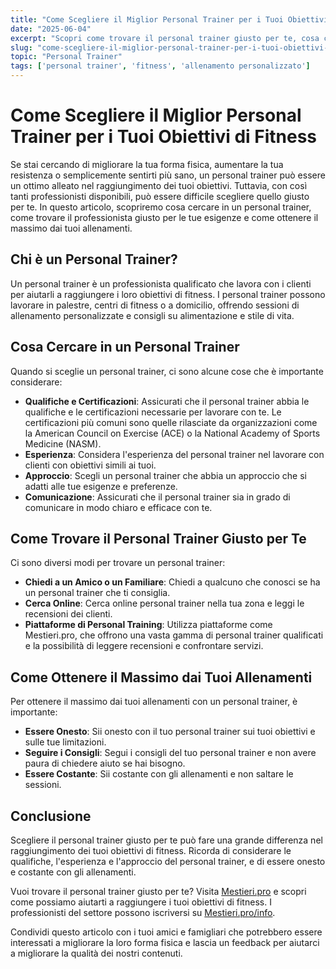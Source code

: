 ```yaml
---
title: "Come Scegliere il Miglior Personal Trainer per i Tuoi Obiettivi di Fitness"
date: "2025-06-04"
excerpt: "Scopri come trovare il personal trainer giusto per te, cosa cercare in un professionista qualificato e come ottenere il massimo dai tuoi allenamenti."
slug: "come-scegliere-il-miglior-personal-trainer-per-i-tuoi-obiettivi-di-fitness"
topic: "Personal Trainer"
tags: ['personal trainer', 'fitness', 'allenamento personalizzato']
---
```

# Come Scegliere il Miglior Personal Trainer per i Tuoi Obiettivi di Fitness

Se stai cercando di migliorare la tua forma fisica, aumentare la tua resistenza o semplicemente sentirti più sano, un personal trainer può essere un ottimo alleato nel raggiungimento dei tuoi obiettivi. Tuttavia, con così tanti professionisti disponibili, può essere difficile scegliere quello giusto per te. In questo articolo, scopriremo cosa cercare in un personal trainer, come trovare il professionista giusto per le tue esigenze e come ottenere il massimo dai tuoi allenamenti.

## Chi è un Personal Trainer?

Un personal trainer è un professionista qualificato che lavora con i clienti per aiutarli a raggiungere i loro obiettivi di fitness. I personal trainer possono lavorare in palestre, centri di fitness o a domicilio, offrendo sessioni di allenamento personalizzate e consigli su alimentazione e stile di vita.

## Cosa Cercare in un Personal Trainer

Quando si sceglie un personal trainer, ci sono alcune cose che è importante considerare:

* **Qualifiche e Certificazioni**: Assicurati che il personal trainer abbia le qualifiche e le certificazioni necessarie per lavorare con te. Le certificazioni più comuni sono quelle rilasciate da organizzazioni come la American Council on Exercise (ACE) o la National Academy of Sports Medicine (NASM).
* **Esperienza**: Considera l'esperienza del personal trainer nel lavorare con clienti con obiettivi simili ai tuoi.
* **Approccio**: Scegli un personal trainer che abbia un approccio che si adatti alle tue esigenze e preferenze.
* **Comunicazione**: Assicurati che il personal trainer sia in grado di comunicare in modo chiaro e efficace con te.

## Come Trovare il Personal Trainer Giusto per Te

Ci sono diversi modi per trovare un personal trainer:

* **Chiedi a un Amico o un Familiare**: Chiedi a qualcuno che conosci se ha un personal trainer che ti consiglia.
* **Cerca Online**: Cerca online personal trainer nella tua zona e leggi le recensioni dei clienti.
* **Piattaforme di Personal Training**: Utilizza piattaforme come Mestieri.pro, che offrono una vasta gamma di personal trainer qualificati e la possibilità di leggere recensioni e confrontare servizi.

## Come Ottenere il Massimo dai Tuoi Allenamenti

Per ottenere il massimo dai tuoi allenamenti con un personal trainer, è importante:

* **Essere Onesto**: Sii onesto con il tuo personal trainer sui tuoi obiettivi e sulle tue limitazioni.
* **Seguire i Consigli**: Segui i consigli del tuo personal trainer e non avere paura di chiedere aiuto se hai bisogno.
* **Essere Costante**: Sii costante con gli allenamenti e non saltare le sessioni.

## Conclusione

Scegliere il personal trainer giusto per te può fare una grande differenza nel raggiungimento dei tuoi obiettivi di fitness. Ricorda di considerare le qualifiche, l'esperienza e l'approccio del personal trainer, e di essere onesto e costante con gli allenamenti. 

Vuoi trovare il personal trainer giusto per te? Visita [Mestieri.pro](https://mestieri.pro) e scopri come possiamo aiutarti a raggiungere i tuoi obiettivi di fitness. I professionisti del settore possono iscriversi su [Mestieri.pro/info](https://mestieri.pro/info). 

Condividi questo articolo con i tuoi amici e famigliari che potrebbero essere interessati a migliorare la loro forma fisica e lascia un feedback per aiutarci a migliorare la qualità dei nostri contenuti.